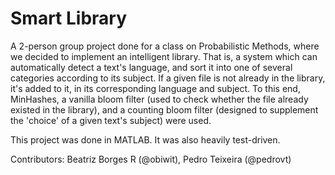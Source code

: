 # Smart Library

A 2-person group project done for a class on Probabilistic Methods, where we decided to implement an intelligent library. That is, a system which can automatically detect a text's language, and sort it into one of several categories according to its subject. If a given file is not already in the library, it's added to it, in its corresponding language and subject. To this end, MinHashes, a vanilla bloom filter (used to check whether the file already existed in the library), and a counting bloom filter (designed to supplement the 'choice' of a given text's subject) were used.

This project was done in MATLAB. It was also heavily test-driven.

Contributors: Beatriz Borges R (@obiwit), Pedro Teixeira (@pedrovt)
